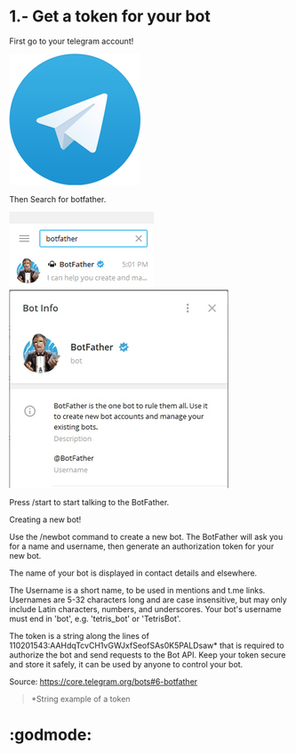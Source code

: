 # 1.- Get a token for your bot

First go to your telegram account!

![](Images/1.png)

Then Search for botfather.

![](Images/3.png)
![](Images/2.png)

Press /start to start talking to the BotFather.

Creating a new bot!

Use the /newbot command to create a new bot. The BotFather will ask you for a name and username, then generate an authorization token for your new bot.

The name of your bot is displayed in contact details and elsewhere.

The Username is a short name, to be used in mentions and t.me links. Usernames are 5-32 characters long and are case insensitive, but may only include Latin characters, numbers, and underscores. Your bot's username must end in 'bot', e.g. 'tetris_bot' or 'TetrisBot'.

The token is a string along the lines of 110201543:AAHdqTcvCH1vGWJxfSeofSAs0K5PALDsaw* that is required to authorize the bot and send requests to the Bot API. Keep your token secure and store it safely, it can be used by anyone to control your bot.

Source:
https://core.telegram.org/bots#6-botfather

> *String example of a token
# :godmode:
